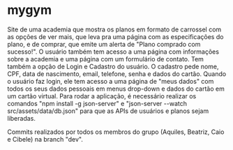 # mygym
Site de uma academia que mostra os planos em formato de carrossel com as opções de ver mais, que leva pra uma página com as especificações do plano, e de comprar, que emite um alerta de "Plano comprado com sucesso!". O usuário também tem acesso a uma página com informações sobre a academia e uma página com um formulário de contato. Tem também a opção de Login e Cadastro do usuário. O cadastro pede nome, CPF, data de nascimento, email, telefone, senha e dados do cartão. Quando o usuário faz login, ele tem acesso a uma página de "meus dados" com todos os seus dados pessoais em menus drop-down e dados do cartão em um cartão virtual. Para rodar a aplicação, é necessário realizar os comandos "npm install -g json-server" e "json-server --watch src/assets/data/db.json" para que as APIs de usuários e planos sejam liberadas.

Commits realizados por todos os membros do grupo (Aquiles, Beatriz, Caio e Cibele) na branch "dev".
